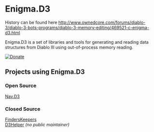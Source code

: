 # Enigma.D3
History can be found here http://www.ownedcore.com/forums/diablo-3/diablo-3-bots-programs/diablo-3-memory-editing/469521-c-enigma-d3.html

Enigma.D3 is a set of libraries and tools for generating and reading data structures from Diablo III using out-of-process memory reading.

[![Donate](https://img.shields.io/badge/Donate-PayPal-green.svg)](https://www.paypal.com/cgi-bin/webscr?cmd=_s-xclick&hosted_button_id=UZXUSKXRWSWSC)

## Projects using Enigma.D3
### Open Source
[Nav.D3](https://sourceforge.net/projects/nav/)

### Closed Source
[FindersKeepers](http://www.finderskeepersd3.com/)   
[D3Helper](http://d3helper.freeforums.net/) *(no public maintainer)*
